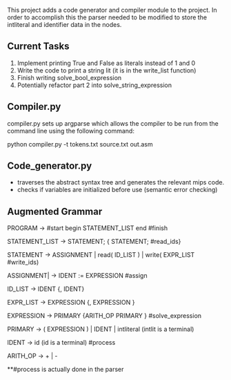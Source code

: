 This project adds a code generator and compiler module to the project. In order to accomplish this the parser
needed to be modified to store the intliteral and identifier data in the nodes.

## Current Tasks
1. Implement printing True and False as literals instead of 1 and 0
2. Write the code to print a string lit (it is in the write_list function)
3. Finish writing solve_bool_expression
4. Potentially refactor part 2 into solve_string_expression


## Compiler.py
compiler.py sets up argparse which allows the compiler to be run from the command line using the following command:

python compiler.py -t tokens.txt source.txt out.asm


## Code_generator.py
* traverses the abstract syntax tree and generates the relevant mips code.
* checks if variables are initialized before use (semantic error checking)

## Augmented Grammar

PROGRAM	-> #start	begin STATEMENT_LIST end #finish

STATEMENT_LIST	->	STATEMENT; { STATEMENT; #read_ids}

STATEMENT	->	ASSIGNMENT | read( ID_LIST ) | write( EXPR_LIST #write_ids)

ASSIGNMENT|	->	IDENT := EXPRESSION #assign

ID_LIST	->	IDENT {, IDENT}

EXPR_LIST	->	EXPRESSION {, EXPRESSION }

EXPRESSION	->	PRIMARY {ARITH_OP PRIMARY } #solve_expression

PRIMARY	->	( EXPRESSION ) | IDENT | intliteral (intlit is a terminal)

IDENT	->	id  (id is a terminal) #process

ARITH_OP	->	+ | -

**#process is actually done in the parser